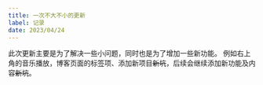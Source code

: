 ```yaml
---
title: 一次不大不小的更新
label: 记录
date: 2023/04/24
---
```


此次更新主要是为了解决一些小问题，同时也是为了增加一些新功能。
例如右上角的音乐播放，博客页面的标签项、添加新项目~~新坑~~，后续会继续添加新功能及内容~~新坑~~。